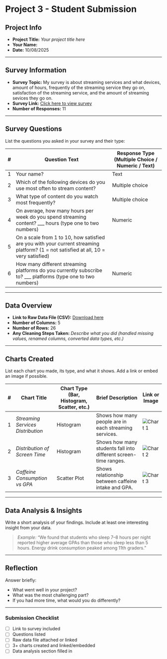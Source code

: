 # Project 3 -  Student Submission

## Project Info
- **Project Title:** _Your project title here_
- **Your Name:**
- **Date:** 10/08/2025

---

## Survey Information
- **Survey Topic:** My survey is about streaming services and what devices, amount of hours, frequently of the streaming service they go on, satisfaction of the streaming service, and the amount of streaming sevices they go on.
- **Survey Link:** [Click here to view survey](https://docs.google.com/forms/d/1I42bcyZIuZbXKUykX20CxfEDr_9rBh6pLJVtu-BLHvQ/edit)
- **Number of Responses:** 11

---

## Survey Questions
List the questions you asked in your survey and their type:

| # | Question Text | Response Type (Multiple Choice / Numeric / Text) |
|---|---------------|-------------------------------------------------|
| 1 | Your name?| Text
| 2 | Which of the following devices do you use most often to stream content?| Multiple choice
| 3 | What type of content do you watch most frequently?| Multiple choice
| 4 | On average, how many hours per week do you spend streaming content? ___ hours (type one to two numbers)| Numeric
| 5 | On a scale from 1 to 10, how satisfied are you with your current streaming platform? (1 = not satisfied at all, 10 = very satisfied)| 
| 6 | How many different streaming platforms do you currently subscribe to? ___ platforms (type one to two numbers)| Numeric



---

## Data Overview
- **Link to Raw Data File (CSV):** [Download here](ef2.csv)
- **Number of Columns:** 5
- **Number of Rows:** 26
- **Any Cleaning Steps Taken:** _Describe what you did (handled missing values, renamed columns, converted data types, etc.)_

---

## Charts Created
List each chart you made, its type, and what it shows. Add a link or embed an image if possible.

| # | Chart Title | Chart Type (Bar, Histogram, Scatter, etc.) | Brief Description | Link or Image |
|---|-------------|-------------------------------------------|-------------------|---------------|
| 1 | _Streaming Services Distribution_ | Histogram | Shows how many people are in each streaming services. | ![Chart 1](c:\Users\efoster930\Figure_7.png) |
| 2 | _Distribution of Screen Time_ | Histogram | Shows how many students fall into different screen-time ranges. | ![Chart 2](chart2.png) |
| 3 | _Caffeine Consumption vs GPA_ | Scatter Plot | Shows relationship between caffeine intake and GPA. | ![Chart 3](chart3.png) |

---

## Data Analysis & Insights
Write a short analysis of your findings. Include at least one interesting insight from your data.

> _Example:_ “We found that students who sleep 7–8 hours per night reported higher average GPAs than those who sleep less than 5 hours. Energy drink consumption peaked among 11th graders.”

---

## Reflection
Answer briefly:
- What went well in your project?
- What was the most challenging part?
- If you had more time, what would you do differently?

---

### Submission Checklist
- [ ] Link to survey included
- [ ] Questions listed
- [ ] Raw data file attached or linked
- [ ] 3+ charts created and linked/embedded
- [ ] Data analysis section filled in